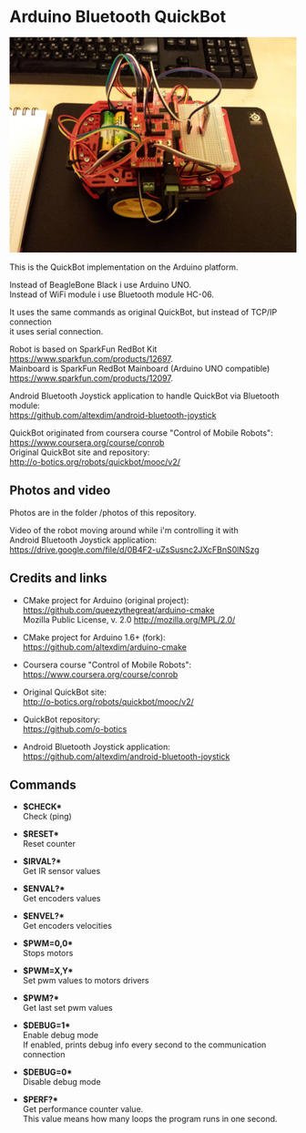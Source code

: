 Arduino Bluetooth QuickBot 
==================================

![Arduino QuickBot](/photos/20150504_233456.jpg?raw=true "Arduino QuickBot")

This is the QuickBot implementation on the Arduino platform.

Instead of BeagleBone Black i use Arduino UNO.  
Instead of WiFi module i use Bluetooth module HC-06.

It uses the same commands as original QuickBot, but instead of TCP/IP connection  
it uses serial connection.

Robot is based on SparkFun RedBot Kit  
    https://www.sparkfun.com/products/12697.  
Mainboard is SparkFun RedBot Mainboard (Arduino UNO compatible)  
    https://www.sparkfun.com/products/12097.

Android Bluetooth Joystick application to handle QuickBot via Bluetooth module:  
    https://github.com/altexdim/android-bluetooth-joystick

QuickBot originated from coursera course "Control of Mobile Robots":  
    https://www.coursera.org/course/conrob  
Original QuickBot site and repository:  
    http://o-botics.org/robots/quickbot/mooc/v2/

Photos and video
----------------------------------
Photos are in the folder /photos of this repository.

Video of the robot moving around while i'm controlling it with  
Android Bluetooth Joystick application:  
    https://drive.google.com/file/d/0B4F2-uZsSusnc2JXcFBnS0lNSzg

Credits and links
----------------------------------
* CMake project for Arduino (original project):  
    https://github.com/queezythegreat/arduino-cmake  
    Mozilla Public License, v. 2.0 http://mozilla.org/MPL/2.0/

* CMake project for Arduino 1.6+ (fork):  
    https://github.com/altexdim/arduino-cmake

* Coursera course "Control of Mobile Robots":  
    https://www.coursera.org/course/conrob

* Original QuickBot site:  
    http://o-botics.org/robots/quickbot/mooc/v2/

* QuickBot repository:  
    https://github.com/o-botics

* Android Bluetooth Joystick application:  
    https://github.com/altexdim/android-bluetooth-joystick

Commands
----------------------------------

* **$CHECK\***  
Check (ping)

* **$RESET\***  
Reset counter

* **$IRVAL?\***  
Get IR sensor values

* **$ENVAL?\***  
Get encoders values

* **$ENVEL?\***  
Get encoders velocities

* **$PWM=0,0\***  
Stops motors

* **$PWM=X,Y\***  
Set pwm values to motors drivers

* **$PWM?\***  
Get last set pwm values

* **$DEBUG=1\***  
Enable debug mode  
If enabled, prints debug info every second to the communication connection

* **$DEBUG=0\***  
Disable debug mode

* **$PERF?\***  
Get performance counter value.  
This value means how many loops the program runs in one second.
